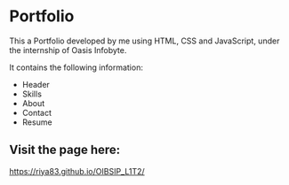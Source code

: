 # Portfolio
This a Portfolio developed by me using HTML, CSS and JavaScript, under the internship of Oasis Infobyte.

It contains the following information:
  - Header
  - Skills
  - About
  - Contact
  - Resume

## Visit the page here:
https://riya83.github.io/OIBSIP_L1T2/
